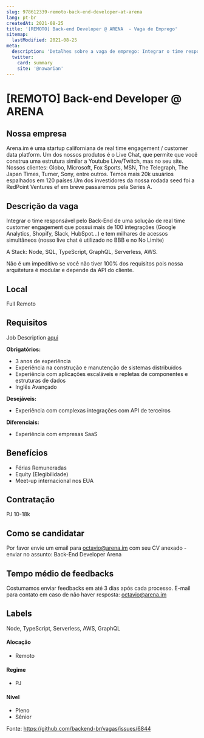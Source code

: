 ```yaml
---
slug: 978612339-remoto-back-end-developer-at-arena
lang: pt-br
createdAt: 2021-08-25
title: '[REMOTO] Back-end Developer @ ARENA  - Vaga de Emprego'
sitemap:
  lastModified: 2021-08-25
meta:
  description: 'Detalhes sobre a vaga de emprego: Integrar o time responsável pelo Back-End de uma solução de real time customer engagement que possui mais de 100 integrações (Google Analytics, Shopify, Slack, HubSpot...) e tem milhares de acessos simultâneos (nosso live chat é utilizado no BBB e no No Limite) A Stack: Node, SQL, TypeScript, GraphQL, Serverless, AWS. Não é um impeditivo se você não tiver 100% dos requisitos pois nossa arquitetura é modular e depende da API do cliente.'
  twitter:
    card: summary
    site: '@nawarian'
---
```


# [REMOTO] Back-end Developer @ ARENA 

## Nossa empresa

Arena.im é uma startup californiana de real time engagement / customer data platform. Um dos nossos produtos é o Live Chat, que permite que você construa uma estrutura similar a Youtube Live/Twitch, mas no seu site. Nossos clientes: Globo, Microsoft, Fox Sports, MSN, The Telegraph, The Japan Times, Turner, Sony, entre outros. Temos mais 20k usuários espalhados em 120 países.Um dos investidores da nossa rodada seed foi a RedPoint Ventures ef em breve passaremos pela Series A.

## Descrição da vaga

Integrar o time responsável pelo Back-End de uma solução de real time customer engagement que possui mais de 100 integrações (Google Analytics, Shopify, Slack, HubSpot...) e tem milhares de acessos simultâneos (nosso live chat é utilizado no BBB e no No Limite)

A Stack: Node, SQL, TypeScript, GraphQL, Serverless, AWS.

Não é um impeditivo se você não tiver 100% dos requisitos pois nossa arquitetura é modular e depende da API do cliente.

## Local

Full Remoto

## Requisitos

Job Description [aqui](https://www.linkedin.com/jobs/view/2658683620/)

**Obrigatórios:**
- 3 anos de experiência
- Experiência na construção e manutenção de sistemas distribuídos
- Experiência com aplicações escaláveis e repletas de componentes e estruturas de dados
- Inglês Avançado

**Desejáveis:**
- Experiência com complexas integrações com API de terceiros

**Diferenciais:**
- Experiência com empresas SaaS

## Benefícios

- Férias Remuneradas
- Equity (Elegibilidade)
- Meet-up internacional nos EUA

## Contratação

PJ 10-18k

## Como se candidatar

Por favor envie um email para octavio@arena.im com seu CV anexado - enviar no assunto: Back-End Developer Arena

## Tempo médio de feedbacks

Costumamos enviar feedbacks em até 3 dias após cada processo.
E-mail para contato em caso de não haver resposta: octavio@arena.im

## Labels
Node, TypeScript, Serverless, AWS, GraphQL

#### Alocação
- Remoto

#### Regime
- PJ

#### Nível
- Pleno
- Sênior




Fonte: https://github.com/backend-br/vagas/issues/6844